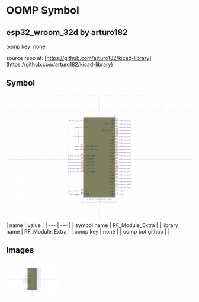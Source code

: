 # OOMP Symbol  
## esp32_wroom_32d  by arturo182  
  
oomp key: none  
  
source repo at: [https://github.com/arturo182/kicad-library](https://github.com/arturo182/kicad-library)  
## Symbol  
  
[![working.png](working_600.png)](working.png)  
| name | value | 
| --- | --- | 
| symbol name | RF_Module_Extra | 
| library name | RF_Module_Extra | 
| oomp key | none | 
| oomp bot github |  | 
## Images  
  
[![working.png](working_140.png)](working.png)  
